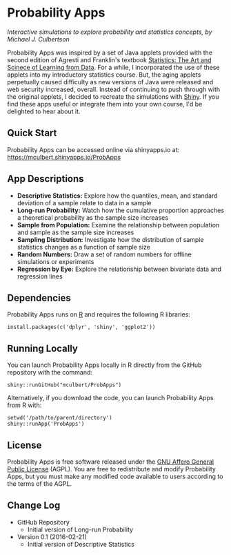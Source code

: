 # Probability Apps

*Interactive simulations to explore probability and statistics concepts, by Michael J. Culbertson*

Probability Apps was inspired by a set of Java applets provided with the second edition of Agresti and Franklin's textbook [Statistics: The Art and Scinece of Learning from Data](https://www.goodreads.com/book/show/2398581.Statistics). For a while, I incorporated the use of these applets into my introductory statistics course. But, the aging applets perpetually caused difficulty as new versions of Java were released and web security increased, overall. Instead of continuing to push through with the original applets, I decided to recreate the simulations with [Shiny](http://shiny.rstudio.com). If you find these apps useful or integrate them into your own course, I'd be delighted to hear about it.

## Quick Start

Probability Apps can be accessed online via shinyapps.io at: https://mculbert.shinyapps.io/ProbApps

## App Descriptions

* **Descriptive Statistics:** Explore how the quantiles, mean, and standard deviation of a sample relate to data in a sample
* **Long-run Probability:** Watch how the cumulative proportion approaches a theoretical probability as the sample size increases
* **Sample from Population:** Examine the relationship between population and sample as the sample size increases
* **Sampling Distribution:** Investigate how the distribution of sample statistics changes as a function of sample size
* **Random Numbers:** Draw a set of random numbers for offline simulations or experiments
* **Regression by Eye:** Explore the relationship between bivariate data and regression lines

## Dependencies

Probability Apps runs on [R](https://www.r-project.org) and requires the following R libraries:
```
install.packages(c('dplyr', 'shiny', 'ggplot2'))
```

## Running Locally

You can launch Probability Apps locally in R directly from the GitHub repository with the command:
```
shiny::runGitHub("mculbert/ProbApps")
```

Alternatively, if you download the code, you can launch Probability Apps from R with:
```
setwd('/path/to/parent/directory')
shiny::runApp('ProbApps')
```

## License

Probability Apps is free software released under the [GNU Affero General Public License](http://www.gnu.org/licenses/agpl.html) (AGPL). You are free to redistribute and modify Probability Apps, but you must make any modified code available to users according to the terms of the AGPL.

## Change Log

* GitHub Repository
  * Initial version of Long-run Probability
* Version 0.1 (2016-02-21)
  * Initial version of Descriptive Statistics
